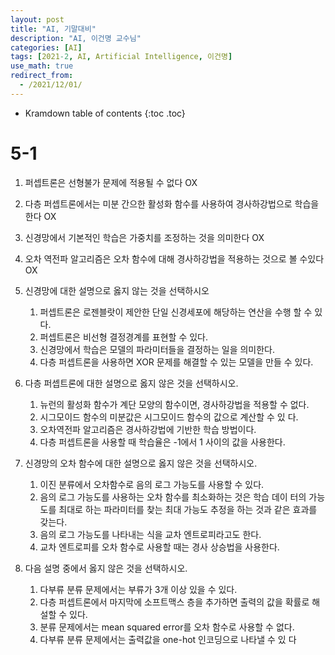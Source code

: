 ```yaml
---
layout: post
title: "AI, 기말대비"
description: "AI, 이건명 교수님"
categories: [AI]
tags: [2021-2, AI, Artificial Intelligence, 이건명]
use_math: true
redirect_from:
  - /2021/12/01/
---
```


* Kramdown table of contents
{:toc .toc}  


# 5-1

1. 퍼셉트론은 선형불가 문제에 적용될 수 없다 OX

2. 다층 퍼셉트론에서는 미분 간으한 활성화 함수를 사용하여 경사하강법으로 학습을 한다 OX

3. 신경망에서 기본적인 학습은 가중치를 조정하는 것을 의미한다 OX

4. 오차 역전파 알고리즘은 오차 함수에 대해 경사하강법을 적용하는 것으로 볼 수있다 OX

5. 신경망에 대한 설명으로 옳지 않는 것을 선택하시오
    1) 퍼셉트론은 로젠블랏이 제안한 단일 신경세포에 해당하는 연산을 수행
할 수 있다.
    2) 퍼셉트론은 비선형 결정경계를 표현할 수 있다.
    3) 신경망에서 학습은 모델의 파라미터들을 결정하는 일을 의미한다.
    4) 다층 퍼셉트론을 사용하면 XOR 문제를 해결할 수 있는 모델을 만들 수
있다. 

6. 다층 퍼셉트론에 대한 설명으로 옳지 않은 것을 선택하시오.
    1) 뉴런의 활성화 함수가 계단 모양의 함수이면, 경사하강법을 적용할 수
없다. 
    2) 시그모이드 함수의 미분값은 시그모이드 함수의 값으로 계산할 수 있
다.
    3) 오차역전파 알고리즘은 경사하강법에 기반한 학습 방법이다. 
    4) 다층 퍼셉트론을 사용할 때 학습율은 -1에서 1 사이의 값을 사용한다.

7. 신경망의 오차 함수에 대한 설명으로 옳지 않은 것을 선택하시오.
    1) 이진 분류에서 오차함수로 음의 로그 가능도를 사용할 수 있다.
    2) 음의 로그 가능도를 사용하는 오차 함수를 최소화하는 것은 학습 데이
터의 가능도를 최대로 하는 파라미터를 찾는 최대 가능도 추정을 하는
것과 같은 효과를 갖는다. 
    3) 음의 로그 가능도를 나타내는 식을 교차 엔트로피라고도 한다. 
    4) 교차 엔트로피를 오차 함수로 사용할 때는 경사 상승법을 사용한다. 
    
8. 다음 설명 중에서 옳지 않은 것을 선택하시오.
    1) 다부류 분류 문제에서는 부류가 3개 이상 있을 수 있다.
    2) 다층 퍼셉트론에서 마지막에 소프트맥스 층을 추가하면 출력의 값을
확률로 해설할 수 있다.
    3) 분류 문제에서는 mean squared error를 오차 함수로 사용할 수 없다. 
    4) 다부류 분류 문제에서는 출력값을 one-hot 인코딩으로 나타낼 수 있
다
